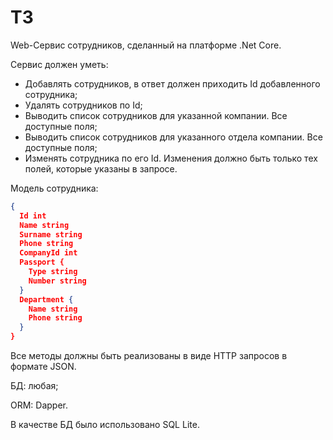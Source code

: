 # ТЗ
Web-Сервис сотрудников, сделанный на платформе .Net Core.

Сервис должен уметь:
- Добавлять сотрудников, в ответ должен приходить Id добавленного сотрудника;
- Удалять сотрудников по Id;
- Выводить список сотрудников для указанной компании. Все доступные поля;
- Выводить список сотрудников для указанного отдела компании. Все доступные поля;
- Изменять сотрудника по его Id. Изменения должно быть только тех полей, которые указаны в запросе.

Модель сотрудника:

``` json
{
  Id int
  Name string
  Surname string
  Phone string
  CompanyId int
  Passport {
    Type string
    Number string
  }
  Department {
    Name string
    Phone string
  }
}
```

Все методы должны быть реализованы в виде HTTP запросов в формате JSON.

БД: любая;

ORM: Dapper.

В качестве БД было использовано SQL Lite.
